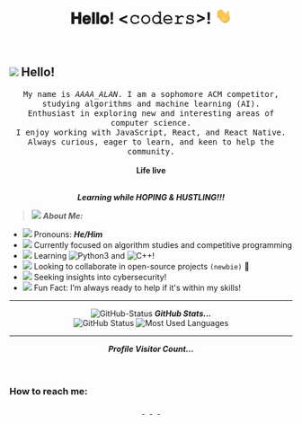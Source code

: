 <h1 align="center">𝐇𝐞𝐥𝐥𝐨! <𝚌𝚘𝚍𝚎𝚛𝚜></𝚌𝚘𝚍𝚎𝚛𝚜>! <img src="https://raw.githubusercontent.com/ABSphreak/ABSphreak/master/gifs/Hi.gif" width="30px" alt=""></h1>

<br>

## <img src="https://raw.githubusercontent.com/alexnaiman/alexnaiman/master/resources/welcomeglitch.gif" width="50px" /> Hello!

<p align="center">
  <samp>
    My name is <em>AAAA_ALAN</em>. I am a sophomore ACM competitor, studying algorithms and machine learning (AI).
    <br/> Enthusiast in exploring new and interesting areas of computer science.
    <br/> I enjoy working with JavaScript, React, and React Native.
    <br/> Always curious, eager to learn, and keen to help the community.
  </samp>
  <br/>
  <br/>
  <b>Life live</b>
  <br/>
  <br/>
</p>


<p align="center">
  <img src="https://media.giphy.com/media/VgCDAzcKvsR6OM0uWg/giphy.gif" width="50" alt=""/> <b><i>Learning while HOPING & HUSTLING!!!</i></b> <img src="https://media.giphy.com/media/7j2hfyeVcDtf2/giphy.gif" width="50" alt=""/>
</p>

<img src="https://media.tenor.com/images/df8c44a1d20ab367fdcb21880985fd33/tenor.gif" align="right" width="30%" alt=""/>

> <img src="https://media.giphy.com/media/ObNTw8Uzwy6KQ/giphy.gif" width="30px">&nbsp;***About Me:***

- <img src="https://media.giphy.com/media/j1sGG7gbue5o2gS31X/giphy.gif" width="30px">&nbsp;Pronouns: ***He/Him***
- <img src="https://media.giphy.com/media/7TcdtHOCxo3meUvPgj/giphy.gif" width="30px">&nbsp;Currently focused on algorithm studies and competitive programming
- <img src="https://media.giphy.com/media/gicLJtvYJlEh0LSdCl/giphy.gif" width="30px">&nbsp;Learning <img alt="Python3" width="22px" src="https://cdn.jsdelivr.net/npm/simple-icons@v3/icons/python.svg" /> and <img alt="C++" width="22px" src="https://cdn.jsdelivr.net/npm/simple-icons@v3/icons/cplusplus.svg" />!
- <img src="https://media.giphy.com/media/mG7xN3NU7WeUUGiKjM/giphy.gif" width="30px">&nbsp;Looking to collaborate in open-source projects `(newbie)` 🤝
- <img src="https://media.giphy.com/media/1AgViXhq0ZzOZyYfHV/giphy.gif" width="30px">&nbsp;Seeking insights into cybersecurity!
- <img src="https://media.giphy.com/media/1Bek3O06EXr6YaBcLy/giphy.gif" width="30px">&nbsp;Fun Fact: I’m always ready to help if it's within my skills!

<hr>

<p align="center">
<img src="https://media.giphy.com/media/8UHRm5oY4k4FDxq5QG/giphy.gif" width="30px" alt="GitHub-Status"/>&nbsp;<i><b>GitHub Stats...</b></i><br>
<img src="https://github-readme-stats.vercel.app/api?username=pa-her0&count_private=true&show_icons=true&theme=great-gatsby" alt="GitHub Status"/>
<img src="https://github-readme-stats.vercel.app/api/top-langs/?username=pa-her0&show_icons=true&layout=compact&theme=great-gatsby" alt="Most Used Languages">
</p>


<hr>


<p align="center">
  <i><b>Profile Visitor Count...</b></i><br>
  <img src="https://raw.githubusercontent.com/saadeghi/saadeghi/master/dino.gif" alt=""/><br>
  <img src="https://profile-counter.glitch.me/ALan_jie/count.svg" alt=""/>
</p>


### How to reach me:

<p align="center">
  <a href="https://twitter.com/your_twitter_username">
    <img src="https://raw.githubusercontent.com/alexnaiman/alexnaiman/master/resources/twitter.svg" height="35px" style="margin: 5px;" alt=""/>
  </a>
  <a href="https://www.instagram.com/your_instagram_username/">
    <img src="https://raw.githubusercontent.com/alexnaiman/alexnaiman/master/resources/instagram.webp" height="35px" style="margin: 5px;" alt=""/>
  </a>
  <a href="https://www.linkedin.com/in/your_linkedin_username/">
    <img src="https://raw.githubusercontent.com/alexnaiman/alexnaiman/master/resources/linkedin.webp" height="35px" style="margin: 5px;" alt=""/>
  </a>
  <a href="mailto:jiely28@gmail.com">
    <img src="https://raw.githubusercontent.com/alexnaiman/alexnaiman/master/resources/gmail.png" height="30px" style="margin: 5px;" alt=""/>
  </a>
</p>
